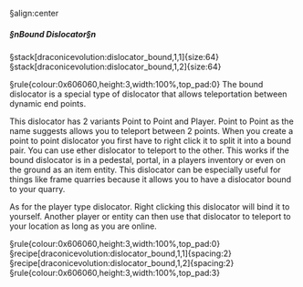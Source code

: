 §align:center
##### §nBound Dislocator§n

§stack[draconicevolution:dislocator_bound,1,1]{size:64} §stack[draconicevolution:dislocator_bound,1,2]{size:64}

§rule{colour:0x606060,height:3,width:100%,top_pad:0}
The bound dislocator is a special type of dislocator that allows teleportation between dynamic end points.

This dislocator has 2 variants Point to Point and Player. Point to Point as the name suggests allows you to teleport between 2 points. When you create a point to point dislocator you first have to right click it to split it into a bound pair. You can use ether dislocator to teleport to the other. This works if the bound dislocator is in a pedestal, portal, in a players inventory or even on the ground as an item entity. This dislocator can be especially useful for things like frame quarries because it allows you to have a dislocator bound to your quarry.

As for the player type dislocator. Right clicking this dislocator will bind it to yourself. Another player or entity can then use that dislocator to teleport to your location as long as you are online.

§rule{colour:0x606060,height:3,width:100%,top_pad:0}
§recipe[draconicevolution:dislocator_bound,1,1]{spacing:2}§recipe[draconicevolution:dislocator_bound,1,2]{spacing:2}
§rule{colour:0x606060,height:3,width:100%,top_pad:3}